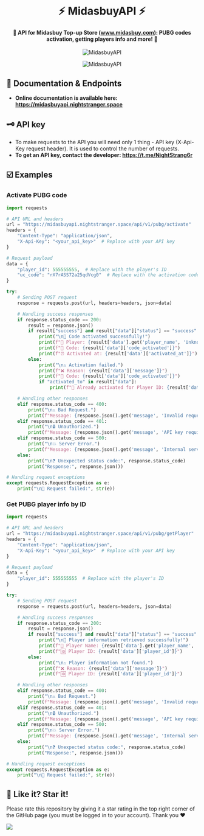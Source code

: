 <h1 align="center">
    ⚡️ MidasbuyAPI ⚡️
</h1>

<h4 align="center">
    🧩 API for Midasbuy Top-up Store (<a href="https://www.midasbuy.com">www.midasbuy.com</a>): PUBG codes activation, getting players info and more! 🧩
</h4>

<p align="center">
	<img src="https://i.ibb.co/CKy39V8/2024-12-09-132947302.png" alt="MidasbuyAPI"/>
</p>

<p align="center">
    <img src="https://i.ibb.co/w6YR6wS/2024-12-09-134630664.png" alt="MidasbuyAPI"/>
</p>

## 💫 **Documentation & Endpoints**

- **Online documentation is available here: https://midasbuyapi.nightstranger.space**

## 🗝️ **API key**

- To make requests to the API you will need only 1 thing - API key (X-Api-Key request header). It is used to control the number of requests. 
- **To get an API key, contact the developer: https://t.me/NightStrang6r**


## ☑️ **Examples**

### Activate PUBG code

```python
import requests

# API URL and headers
url = "https://midasbuyapi.nightstranger.space/api/v1/pubg/activate"
headers = {
    "Content-Type": "application/json",
    "X-Api-Key": "<your_api_key>"  # Replace with your API key
}

# Request payload
data = {
    "player_id": 555555555,  # Replace with the player's ID
    "uc_code": "rX7rASS72a25qdVcg0"  # Replace with the activation code
}

try:
    # Sending POST request
    response = requests.post(url, headers=headers, json=data)

    # Handling success responses
    if response.status_code == 200:
        result = response.json()
        if result["success"] and result["data"]["status"] == "success":
            print("\n🎉 Code activated successfully!")
            print(f"👤 Player: {result['data'].get('player_name', 'Unknown')} (ID: {result['data']['player_id']})")
            print(f"🔑 Code: {result['data']['code_activated']}")
            print(f"⏰ Activated at: {result['data']['activated_at']}")
        else:
            print("\n⚠️ Activation failed.")
            print(f"❌ Reason: {result['data']['message']}")
            print(f"🔑 Code: {result['data']['code_activated']}")
            if "activated_to" in result["data"]:
                print(f"🔁 Already activated for Player ID: {result['data']['activated_to']}")

    # Handling other responses
    elif response.status_code == 400:
        print("\n⚠️ Bad Request.")
        print(f"Message: {response.json().get('message', 'Invalid request data')}")
    elif response.status_code == 401:
        print("\n🔒 Unauthorized.")
        print(f"Message: {response.json().get('message', 'API key required')}")
    elif response.status_code == 500:
        print("\n💥 Server Error.")
        print(f"Message: {response.json().get('message', 'Internal server error')}")
    else:
        print("\n❓ Unexpected status code:", response.status_code)
        print("Response:", response.json())

# Handling request exceptions
except requests.RequestException as e:
    print("\n🚨 Request failed:", str(e))
```

### Get PUBG player info by ID

```python
import requests

# API URL and headers
url = "https://midasbuyapi.nightstranger.space/api/v1/pubg/getPlayer"
headers = {
    "Content-Type": "application/json",
    "X-Api-Key": "<your_api_key>"  # Replace with your API key
}

# Request payload
data = {
    "player_id": 555555555  # Replace with the player's ID
}

try:
    # Sending POST request
    response = requests.post(url, headers=headers, json=data)

    # Handling success responses
    if response.status_code == 200:
        result = response.json()
        if result["success"] and result["data"]["status"] == "success":
            print("\n🎉 Player information retrieved successfully!")
            print(f"👤 Player Name: {result['data'].get('player_name', 'Unknown')}")
            print(f"🆔 Player ID: {result['data']['player_id']}")
        else:
            print("\n⚠️ Player information not found.")
            print(f"❌ Reason: {result['data']['message']}")
            print(f"🆔 Player ID: {result['data']['player_id']}")

    # Handling other responses
    elif response.status_code == 400:
        print("\n⚠️ Bad Request.")
        print(f"Message: {response.json().get('message', 'Invalid request data')}")
    elif response.status_code == 401:
        print("\n🔒 Unauthorized.")
        print(f"Message: {response.json().get('message', 'API key required')}")
    elif response.status_code == 500:
        print("\n💥 Server Error.")
        print(f"Message: {response.json().get('message', 'Internal server error')}")
    else:
        print("\n❓ Unexpected status code:", response.status_code)
        print("Response:", response.json())

# Handling request exceptions
except requests.RequestException as e:
    print("\n🚨 Request failed:", str(e))
```

## 🎉 **Like it? Star it!**

Please rate this repository by giving it a star rating in the top right corner of the GitHub page (you must be logged in to your account). Thank you ❤️

![](https://i.ibb.co/x3hFFvf/2022-08-18-132617815.png)